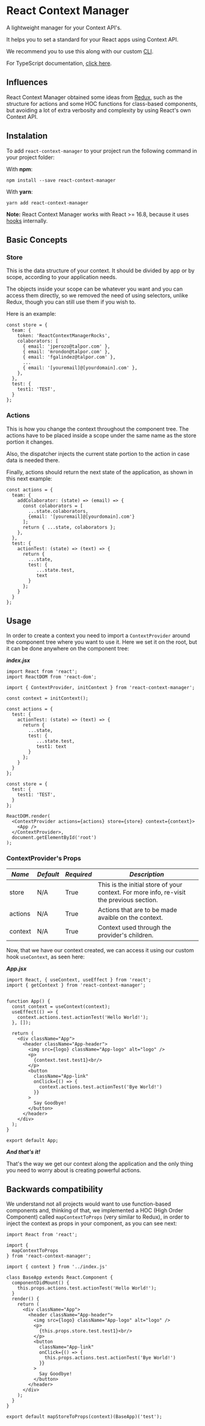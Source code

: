 # React Context Manager

A lightweight manager for your Context API's.

It helps you to set a standard for your React apps using Context API.

We recommend you to use this along with our custom [CLI](#).

For TypeScript documentation, [click here](#).

## Influences

React Context Manager obtained some ideas from [Redux](https://github.com/reduxjs/redux), such as the structure for actions and some HOC functions for class-based components, but avoiding a lot of extra verbosity and complexity by using React's own Context API.

## Instalation

To add `react-context-manager` to your project run the following command in your project folder:

With **npm**:

```
npm install --save react-context-manager
```

With **yarn**:

```
yarn add react-context-manager
```

**Note:** React Context Manager works with React >= 16.8, because it uses [hooks](https://reactjs.org/docs/hooks-intro.html) internally.

## Basic Concepts

### Store

This is the data structure of your context. It should be divided by app or by scope, according to your application needs.

The objects inside your scope can be whatever you want and you can access them directly, so we removed the need of using selectors, unlike Redux, though you can still use them if you wish to.

Here is an example:

```jsx=
const store = {
  team: {
    token: 'ReactContextManagerRocks',
    colaborators: [
      { email: 'jperozo@talpor.com' },
      { email: 'mrondon@talpor.com' },
      { email: 'fgalindez@talpor.com' },
      ...
      { email: '[youremail]@[yourdomain].com' },
    },
  },
  test: {
    test1: 'TEST',
  }
};
```

### Actions

This is how you change the context throughout the component tree. The actions have to be placed inside a scope under the same name as the store portion it changes.

Also, the dispatcher injects the current state portion to the action in case data is needed there.

Finally, actions should return the next state of the application, as shown in this next example:

```jsx=
const actions = {
  team: {
    addColaborator: (state) => (email) => {
      const colaborators = [
        ...state.colaborators,
        {email: '[youremail]@[yourdomain].com'}
      ];
      return { ...state, colaborators };
    },
  },
  test: {
    actionTest: (state) => (text) => {
      return {
        ...state,
        test: {
           ...state.test,
           text
        }
      };
    }
  }
};
```


## Usage

In order to create a context you need to import a `ContextProvider` around the component tree where you want to use it. Here we set it on the root, but it can be done anywhere on the component tree:

***index.jsx***
```jsx=
import React from 'react';
import ReactDOM from 'react-dom';

import { ContextProvider, initContext } from 'react-context-manager';

const context = initContext();

const actions = {
  test: {
    actionTest: (state) => (text) => {
      return {
        ...state,
        test: {
           ...state.test,
           test1: text
        }
      };
    }
  }
};

const store = {
  test: {
    test1: 'TEST',
  }
};

ReactDOM.render(
  <ContextProvider actions={actions} store={store} context={context}>
    <App />
  </ContextProvider>,
  document.getElementById('root')
);
```

### ContextProvider's Props

| ***Name***    | ***Default*** |***Required***|***Description***                                                                        |
| ------------- |---------------|--------------|-----------------------------------------------------------------------------------------|
| store         | N/A           |True          | This is the initial store of your context. For more info, re-visit the previous section.|
| actions       | N/A           |True          | Actions that are to be made avaible on the context.                                     |
| context       | N/A           |True          | Context used through the provider's children.                                           |


Now, that we have our context created, we can access it using our custom hook `useContext`, as seen here:

***App.jsx***
```jsx=
import React, { useContext, useEffect } from 'react';
import { getContext } from 'react-context-manager';


function App() {
  const context = useContext(context);
  useEffect(() => {
    context.actions.test.actionTest('Hello World!');
  }, []);

  return (
    <div className="App">
      <header className="App-header">
        <img src={logo} className="App-logo" alt="logo" />
        <p>
          {context.test.test1}<br/>
        </p>
        <button
          className="App-link"
          onClick={() => {
            context.actions.test.actionTest('Bye World!')
          }}
        >
          Say Goodbye!
        </button>
      </header>
    </div>
  );
}

export default App;

```

***And that's it!***

That's the way we get our context along the application and the only thing you need to worry about is creating powerful actions.

## Backwards compatibility

We understand not all projects would want to use function-based components and, thinking of that, we implemented a HOC (High Order Component) called `mapContextToProps` (very similar to Redux), in order to inject the context as props in your component, as you can see next:

```jsx=
import React from 'react';

import {
  mapContextToProps
} from 'react-context-manager';

import { context } from '../index.js'

class BaseApp extends React.Component {
  componentDidMount() {
    this.props.actions.test.actionTest('Hello World!');
  }
  render() {
    return (
      <div className="App">
        <header className="App-header">
          <img src={logo} className="App-logo" alt="logo" />
          <p>
            {this.props.store.test.test1}<br/>
          </p>
          <button
            className="App-link"
            onClick={() => {
              this.props.actions.test.actionTest('Bye World!')
            }}
          >
            Say Goodbye!
          </button>
        </header>
      </div>
    );
  }
}

export default mapStoreToProps(context)(BaseApp)('test');
```


